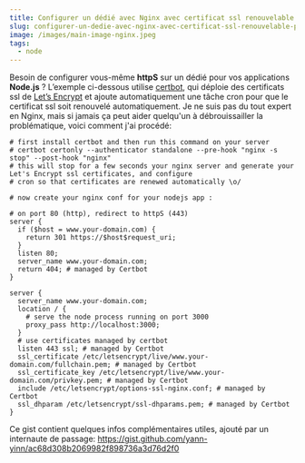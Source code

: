 ```yaml
---
title: Configurer un dédié avec Nginx avec certificat ssl renouvelable pour une application Node.js
slug: configurer-un-dedie-avec-nginx-avec-certificat-ssl-renouvelable-pour-une-application-node-js
image: /images/main-image-nginx.jpeg
tags:
  - node
---
```


Besoin de configurer vous-même **httpS** sur un dédié pour vos applications **Node.js** ? L’exemple ci-dessous utilise [certbot](https://certbot.eff.org), qui déploie des certificats ssl de [Let’s Encrypt](https://letsencrypt.org/) et ajoute automatiquement une tâche cron pour que le certificat ssl soit renouvelé automatiquement. Je ne suis pas du tout expert en Nginx, mais si jamais ça peut aider quelqu'un à débrouissailler la problématique, voici comment j'ai procédé:

```nginx
# first install certbot and then run this command on your server
# certbot certonly --authenticator standalone --pre-hook "nginx -s stop" --post-hook "nginx"
# this will stop for a few seconds your nginx server and generate your Let's Encrypt ssl certificates, and configure
# cron so that certificates are renewed automatically \o/

# now create your nginx conf for your nodejs app :

# on port 80 (http), redirect to httpS (443)
server {
  if ($host = www.your-domain.com) {
    return 301 https://$host$request_uri;
  }
  listen 80;
  server_name www.your-domain.com;
  return 404; # managed by Certbot
}

server {
  server_name www.your-domain.com;
  location / {
    # serve the node process running on port 3000
    proxy_pass http://localhost:3000;
  }
  # use certificates managed by certbot
  listen 443 ssl; # managed by Certbot
  ssl_certificate /etc/letsencrypt/live/www.your-domain.com/fullchain.pem; # managed by Certbot
  ssl_certificate_key /etc/letsencrypt/live/www.your-domain.com/privkey.pem; # managed by Certbot
  include /etc/letsencrypt/options-ssl-nginx.conf; # managed by Certbot
  ssl_dhparam /etc/letsencrypt/ssl-dhparams.pem; # managed by Certbot
}
```

Ce gist contient quelques infos complémentaires utiles, ajouté par un internaute de passage: https://gist.github.com/yann-yinn/ac68d308b2069982f898736a3d76d2f0
